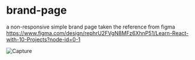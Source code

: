 # brand-page
a non-responsive simple brand page taken the reference from figma
https://www.figma.com/design/rephrU2FVgN8MFz6XhnP51/Learn-React-with-10-Projects?node-id=0-1

![Capture](https://github.com/user-attachments/assets/e98b090e-980a-4fec-843e-f2769b1cd0de)

